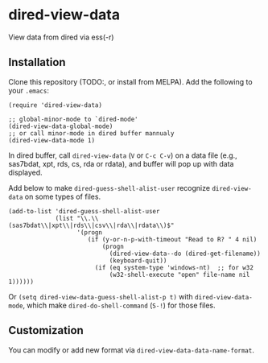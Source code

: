# dired-view-data

View data from dired via ess(-r)

## Installation

Clone this repository (TODO:, or install from MELPA). Add the following to your `.emacs`:

``` elisp
(require 'dired-view-data)

;; global-minor-mode to `dired-mode'
(dired-view-data-global-mode)
;; or call minor-mode in dired buffer mannualy
(dired-view-data-mode 1)
```

In dired buffer, call `dired-view-data` (`V` or `C-c C-v`) on a data file (e.g., sas7bdat, xpt, rds, cs, rda or rdata), and buffer will pop up with data displayed.

Add below to make `dired-guess-shell-alist-user` recognize `dired-view-data` on some types of files.
``` elisp
(add-to-list 'dired-guess-shell-alist-user
             (list "\\.\\(sas7bdat\\|xpt\\|rds\\|csv\\|rda\\|rdata\\)$"
                   '(progn
                      (if (y-or-n-p-with-timeout "Read to R? " 4 nil)
                          (progn
                            (dired-view-data--do (dired-get-filename))
                            (keyboard-quit))
                        (if (eq system-type 'windows-nt)  ;; for w32
                            (w32-shell-execute "open" file-name nil 1))))))
```
Or `(setq dired-view-data-guess-shell-alist-p t)` with `dired-view-data-mode`,
which make `dired-do-shell-command` (`S-!`) for those files.

## Customization

You can modify or add new format via `dired-view-data-data-name-format`.
